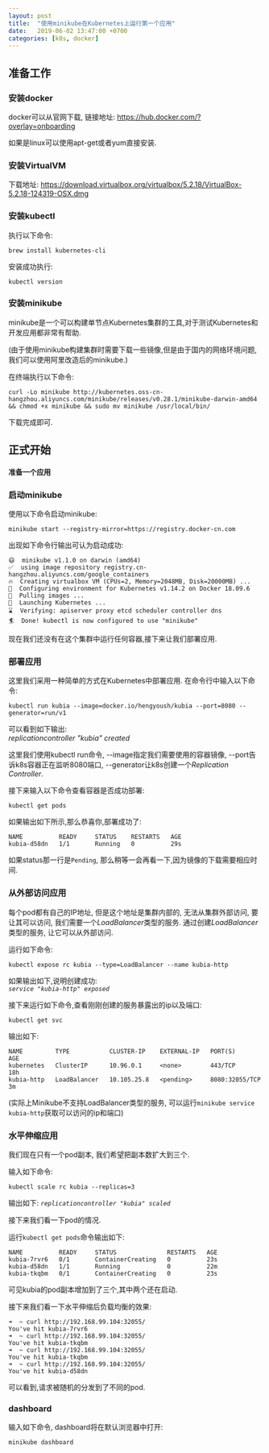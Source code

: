 ```yaml
---
layout: post
title:  "使用minikube在Kubernetes上运行第一个应用"
date:   2019-06-02 13:47:00 +0700
categories: [k8s, docker]
---
```


## 准备工作

### 安装docker
docker可以从官网下载, 链接地址: https://hub.docker.com/?overlay=onboarding

如果是linux可以使用apt-get或者yum直接安装.

### 安装VirtualVM
下载地址: https://download.virtualbox.org/virtualbox/5.2.18/VirtualBox-5.2.18-124319-OSX.dmg

### 安装kubectl
执行以下命令:
```
brew install kubernetes-cli
```
安装成功执行:
```
kubectl version
```

### 安装minikube
minikube是一个可以构建单节点Kubernetes集群的工具,对于测试Kubernetes和开发应用都非常有帮助.

(由于使用minikube构建集群时需要下载一些镜像,但是由于国内的网络环境问题,我们可以使用阿里改造后的minikube.)

在终端执行以下命令:
```
curl -Lo minikube http://kubernetes.oss-cn-hangzhou.aliyuncs.com/minikube/releases/v0.28.1/minikube-darwin-amd64 && chmod +x minikube && sudo mv minikube /usr/local/bin/
```

下载完成即可.

## 正式开始

#### 准备一个应用

### 启动minikube
使用以下命令启动minikube:
```
minikube start --registry-mirror=https://registry.docker-cn.com
```
出现如下命令行输出可认为启动成功:
```
😄  minikube v1.1.0 on darwin (amd64)
✅  using image repository registry.cn-hangzhou.aliyuncs.com/google_containers
🔥  Creating virtualbox VM (CPUs=2, Memory=2048MB, Disk=20000MB) ...
🐳  Configuring environment for Kubernetes v1.14.2 on Docker 18.09.6
🚜  Pulling images ...
🚀  Launching Kubernetes ... 
⌛  Verifying: apiserver proxy etcd scheduler controller dns
🏄  Done! kubectl is now configured to use "minikube"
```

现在我们还没有在这个集群中运行任何容器,接下来让我们部署应用.

### 部署应用
这里我们采用一种简单的方式在Kubernetes中部署应用.
在命令行中输入以下命令:
```
kubectl run kubia --image=docker.io/hengyoush/kubia --port=8080 --generator=run/v1
```

可以看到如下输出:<br/>
*replicationcontroller "kubia" created*

这里我们使用kubectl run命令, --image指定我们需要使用的容器镜像, --port告诉k8s容器正在监听8080端口, --generator让k8s创建一个*Replication Controller*.

接下来输入以下命令查看容器是否成功部署:
```
kubectl get pods
```

如果输出如下所示,那么恭喜你,部署成功了:
```
NAME          READY     STATUS    RESTARTS   AGE
kubia-d58dn   1/1       Running   0          29s
```

如果status那一行是`Pending`, 那么稍等一会再看一下,因为镜像的下载需要相应时间.

### 从外部访问应用
每个pod都有自己的IP地址, 但是这个地址是集群内部的, 无法从集群外部访问, 要让其可以访问, 我们需要一个*LoadBalancer*类型的服务. 通过创建*LoadBalancer*类型的服务, 让它可以从外部访问.

运行如下命令:
```
kubectl expose rc kubia --type=LoadBalancer --name kubia-http
```
如果输出如下,说明创建成功:<br/>
*`service "kubia-http" exposed`*

接下来运行如下命令,查看刚刚创建的服务暴露出的ip以及端口:
```
kubectl get svc
```
输出如下:
```
NAME         TYPE           CLUSTER-IP    EXTERNAL-IP   PORT(S)          AGE
kubernetes   ClusterIP      10.96.0.1     <none>        443/TCP          18h
kubia-http   LoadBalancer   10.105.25.8   <pending>     8080:32055/TCP   3m
```

(实际上Minikube不支持LoadBalancer类型的服务, 可以运行`minikube service kubia-http`获取可以访问的ip和端口)

### 水平伸缩应用
我们现在只有一个pod副本, 我们希望把副本数扩大到三个.

输入如下命令:
```
kubectl scale rc kubia --replicas=3
```

输出如下:
*`replicationcontroller "kubia" scaled`*

接下来我们看一下pod的情况.

运行`kubectl get pods`命令输出如下:
```
NAME          READY     STATUS              RESTARTS   AGE
kubia-7rvr6   0/1       ContainerCreating   0          23s
kubia-d58dn   1/1       Running             0          22m
kubia-tkqbm   0/1       ContainerCreating   0          23s
```

可见kubia的pod副本增加到了三个,其中两个还在启动.

接下来我们看一下水平伸缩后负载均衡的效果:
```
➜  ~ curl http://192.168.99.104:32055/
You've hit kubia-7rvr6
➜  ~ curl http://192.168.99.104:32055/
You've hit kubia-tkqbm
➜  ~ curl http://192.168.99.104:32055/
You've hit kubia-tkqbm
➜  ~ curl http://192.168.99.104:32055/
You've hit kubia-d58dn
```

可以看到,请求被随机的分发到了不同的pod.

### dashboard

输入如下命令, dashboard将在默认浏览器中打开:
```
minikube dashboard
```